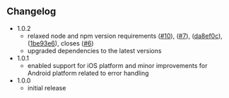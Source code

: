 ## Changelog

- 1.0.2
  - relaxed node and npm version requirements ([#10](https://github.com/capacitor-community/file-opener/pull/10)), ([#7](https://github.com/capacitor-community/file-opener/pull/7)), ([da8ef0c](https://github.com/capacitor-community/file-opener/commit/da8ef0c8143dc1dd61d12b20252755b0ff38dc6d)), ([1be93e6](https://github.com/capacitor-community/file-opener/commit/1be93e655ff50d3287d62436442c912caf97506a)), closes ([#6](https://github.com/capacitor-community/file-opener/issues/6))
  - upgraded dependencies to the latest versions
- 1.0.1
    - enabled support for iOS platform and minor improvements for Android platform related to error handling
- 1.0.0
    - initial release
